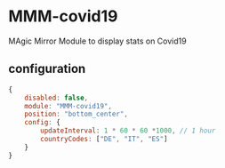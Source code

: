 # MMM-covid19
MAgic Mirror Module to display stats on Covid19

## configuration
```js
{
    disabled: false,
    module: "MMM-covid19",
    position: "bottom_center",
    config: {
        updateInterval: 1 * 60 * 60 *1000, // 1 hour
        countryCodes: ["DE", "IT", "ES"]
    }
}
```